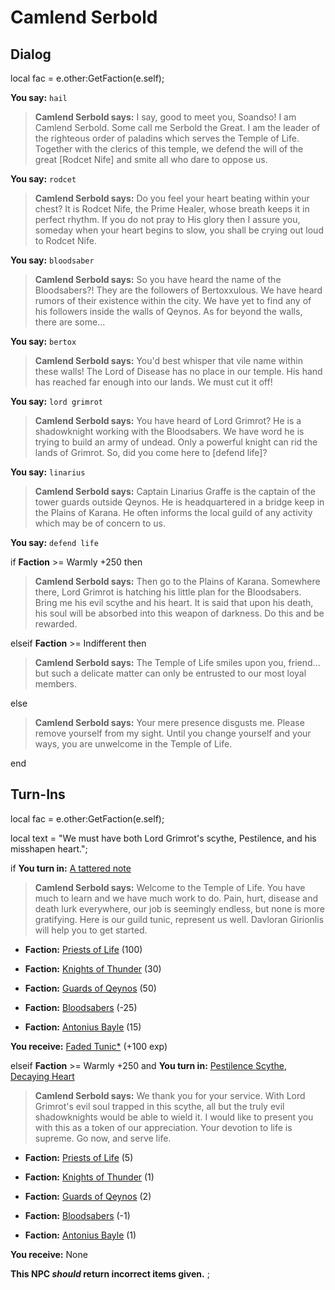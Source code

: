 # Camlend Serbold
## Dialog

local fac = e.other:GetFaction(e.self);


**You say:** `hail`



>**Camlend Serbold says:** I say, good to meet you, Soandso!  I am Camlend Serbold.  Some call me Serbold the Great.  I am the leader of the righteous order of paladins which serves the Temple of Life.  Together with the clerics of this temple, we defend the will of the great [Rodcet Nife] and smite all who dare to oppose us.

**You say:** `rodcet`



>**Camlend Serbold says:** Do you feel your heart beating within your chest?  It is Rodcet Nife, the Prime Healer, whose breath keeps it in perfect rhythm.  If you do not pray to His glory then I assure you, someday when your heart begins to slow, you shall be crying out loud to Rodcet Nife.

**You say:** `bloodsaber`



>**Camlend Serbold says:** So you have heard the name of the Bloodsabers?!  They are the followers of Bertoxxulous.  We have heard rumors of their existence within the city.  We have yet to find any of his followers inside the walls of Qeynos.  As for beyond the walls, there are some...

**You say:** `bertox`



>**Camlend Serbold says:** You'd best whisper that vile name within these walls!  The Lord of Disease has no place in our temple.  His hand has reached far enough into our lands.  We must cut it off!

**You say:** `lord grimrot`



>**Camlend Serbold says:** You have heard of Lord Grimrot? He is a shadowknight working with the Bloodsabers. We have word he is trying to build an army of undead. Only a powerful knight can rid the lands of Grimrot. So, did you come here to [defend life]?

**You say:** `linarius`



>**Camlend Serbold says:** Captain Linarius Graffe is the captain of the tower guards outside Qeynos.  He is headquartered in a bridge keep in the Plains of Karana.  He often informs the local guild of any activity which may be of concern to us.

**You say:** `defend life`



if **Faction** >= Warmly +250 then 



>**Camlend Serbold says:** Then go to the Plains of Karana. Somewhere there, Lord Grimrot is hatching his little plan for the Bloodsabers. Bring me his evil scythe and his heart. It is said that upon his death, his soul will be absorbed into this weapon of darkness. Do this and be rewarded.


elseif **Faction** >= Indifferent then



>**Camlend Serbold says:** The Temple of Life smiles upon you, friend...  but such a delicate matter can only be entrusted to our most loyal members.


else



>**Camlend Serbold says:** Your mere presence disgusts me. Please remove yourself from my sight. Until you change yourself and your ways, you are unwelcome in the Temple of Life.



end

## Turn-Ins



local fac = e.other:GetFaction(e.self);

local text = "We must have both Lord Grimrot's scythe, Pestilence, and his misshapen heart.";


if **You turn in:** [A tattered note](/item/18711)


>**Camlend Serbold says:** Welcome to the Temple of Life. You have much to learn and we have much work to do. Pain, hurt, disease and death lurk everywhere, our job is seemingly endless, but none is more gratifying. Here is our guild tunic, represent us well. Davloran Girionlis will help you to get started.


* __Faction:__ [Priests of Life](/faction/341) (100)


* __Faction:__ [Knights of Thunder](/faction/280) (30)


* __Faction:__ [Guards of Qeynos](/faction/262) (50)


* __Faction:__ [Bloodsabers](/faction/221) (-25)


* __Faction:__ [Antonius Bayle](/faction/219) (15)


 **You receive:**  [Faded Tunic*](/item/13506) (+100 exp)



elseif **Faction** >= Warmly +250 and  **You turn in:** [Pestilence Scythe](/item/13324), [Decaying Heart](/item/13325)


>**Camlend Serbold says:** We thank you for your service. With Lord Grimrot's evil soul trapped in this scythe, all but the truly evil shadowknights would be able to wield it. I would like to present you with this as a token of our appreciation. Your devotion to life is supreme. Go now, and serve life.





* __Faction:__ [Priests of Life](/faction/341) (5)


* __Faction:__ [Knights of Thunder](/faction/280) (1)


* __Faction:__ [Guards of Qeynos](/faction/262) (2)


* __Faction:__ [Bloodsabers](/faction/221) (-1)


* __Faction:__ [Antonius Bayle](/faction/219) (1)


 **You receive:** None 

**This NPC *should* return incorrect items given.**
;

